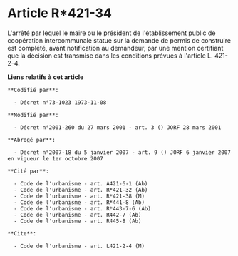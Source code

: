 # Article R*421-34

L'arrêté par lequel le maire ou le président de l'établissement public de coopération intercommunale statue sur la demande de
permis de construire est complété, avant notification au demandeur, par une mention certifiant que la décision est transmise
dans les conditions prévues à l'article L. 421-2-4.

**Liens relatifs à cet article**

	**Codifié par**:

	  - Décret n°73-1023 1973-11-08

	**Modifié par**:

	  - Décret n°2001-260 du 27 mars 2001 - art. 3 () JORF 28 mars 2001

	**Abrogé par**:

	  - Décret n°2007-18 du 5 janvier 2007 - art. 9 () JORF 6 janvier 2007 en vigueur le 1er octobre 2007

	**Cité par**:

	  - Code de l'urbanisme - art. A421-6-1 (Ab)
	  - Code de l'urbanisme - art. R*421-32 (Ab)
	  - Code de l'urbanisme - art. R*421-38 (M)
	  - Code de l'urbanisme - art. R*441-8 (Ab)
	  - Code de l'urbanisme - art. R*443-7-6 (Ab)
	  - Code de l'urbanisme - art. R442-7 (Ab)
	  - Code de l'urbanisme - art. R445-8 (Ab)

	**Cite**:

	  - Code de l'urbanisme - art. L421-2-4 (M)
